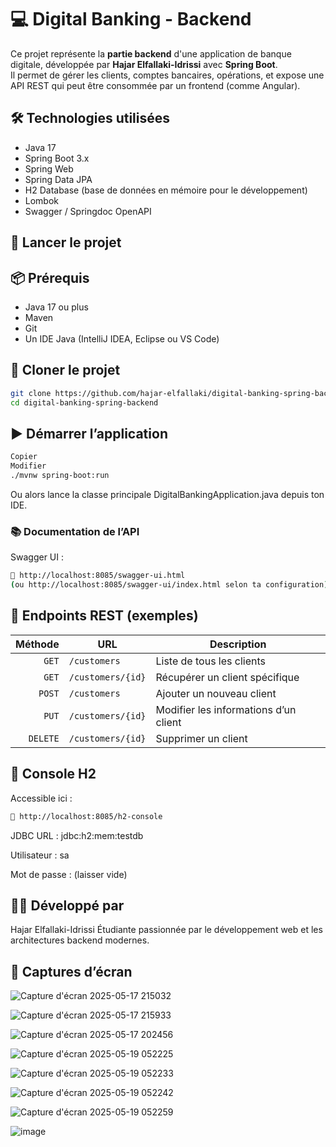 # 💻 Digital Banking - Backend

Ce projet représente la **partie backend** d'une application de banque digitale, développée par **Hajar Elfallaki-Idrissi** avec **Spring Boot**.  
Il permet de gérer les clients, comptes bancaires, opérations, et expose une API REST qui peut être consommée par un frontend (comme Angular).



## 🛠️ Technologies utilisées

- Java 17
- Spring Boot 3.x
- Spring Web
- Spring Data JPA
- H2 Database (base de données en mémoire pour le développement)
- Lombok
- Swagger / Springdoc OpenAPI



## 🚀 Lancer le projet

## 📦 Prérequis

- Java 17 ou plus
- Maven
- Git
- Un IDE Java (IntelliJ IDEA, Eclipse ou VS Code)

## 📁 Cloner le projet

```bash
git clone https://github.com/hajar-elfallaki/digital-banking-spring-backend.git
cd digital-banking-spring-backend
```



## ▶️ Démarrer l’application

```bash
Copier
Modifier
./mvnw spring-boot:run
```
Ou alors lance la classe principale DigitalBankingApplication.java depuis ton IDE.


### 📚 Documentation de l’API
Swagger UI :
```bash
🔗 http://localhost:8085/swagger-ui.html
(ou http://localhost:8085/swagger-ui/index.html selon ta configuration)

```

## 🔄 Endpoints REST (exemples)


| Méthode | URL               | Description                            |
|--------:|-------------------|----------------------------------------|
| `GET`   | `/customers`      | Liste de tous les clients              |
| `GET`   | `/customers/{id}` | Récupérer un client spécifique         |
| `POST`  | `/customers`      | Ajouter un nouveau client              |
| `PUT`   | `/customers/{id}` | Modifier les informations d’un client  |
| `DELETE`| `/customers/{id}` | Supprimer un client                    |


## 🧪 Console H2

Accessible ici :
```bash
🔗 http://localhost:8085/h2-console
```

JDBC URL : jdbc:h2:mem:testdb

Utilisateur : sa

Mot de passe : (laisser vide)

## 👩‍💻 Développé par
Hajar Elfallaki-Idrissi
Étudiante passionnée par le développement web et les architectures backend modernes.

## 📸 Captures d’écran


![Capture d'écran 2025-05-17 215032](https://github.com/user-attachments/assets/52d7dccb-a76e-4ac7-91f8-3bb00695f502)


![Capture d'écran 2025-05-17 215933](https://github.com/user-attachments/assets/0b1ac697-9d30-469c-90e9-fc9c812eab5a)


![Capture d'écran 2025-05-17 202456](https://github.com/user-attachments/assets/4649e5f0-5535-478f-b641-dcbccfe91e33)


![Capture d'écran 2025-05-19 052225](https://github.com/user-attachments/assets/b4903f70-c030-4bae-8d38-6679becb2b59)


![Capture d'écran 2025-05-19 052233](https://github.com/user-attachments/assets/8f6672ec-2680-4afd-8a0d-21b86d8ed47e)


![Capture d'écran 2025-05-19 052242](https://github.com/user-attachments/assets/de2b4116-386b-44d4-8fa1-15e0d489b8b1)


![Capture d'écran 2025-05-19 052259](https://github.com/user-attachments/assets/25e6e439-f4e6-4219-b441-4d06e2f9bf9a)


![image](https://github.com/user-attachments/assets/53908d65-b6f2-41cb-9257-2292c621383e)







